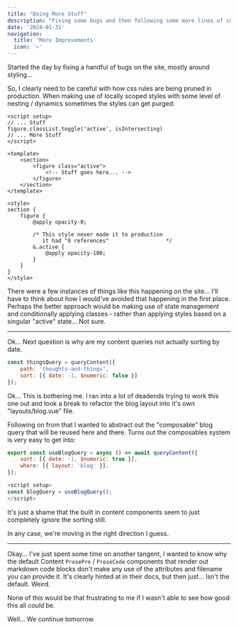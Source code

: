 ```yaml
---
title: "Doing More Stuff"
description: "Fixing some bugs and then following some more lines of interest"
date: '2024-01-31'
navigation:
  title: 'More Improvements'
  icon: '✍️'
---
```


Started the day by fixing a handful of bugs on the site, mostly around styling...

<!--more-->

So, I clearly need to be careful with how css rules are being pruned in production. When making use of locally scoped styles with some level of nesting / dynamics sometimes the styles can get purged:

```vue
<script setup>
// ... Stuff
figure.classList.toggle('active', isIntersecting)
// ... More Stuff
</script>

<template>
    <section>
        <figure class="active">
            <!-- Stuff goes here... -->
        </figure>
    </section>
</template>

<style>
section {
    figure {
        @apply opacity-0;

        /* This style never made it to production
           it had "0 references"                  */
        &.active {
            @apply opacity-100;
        }
    }
}
</style>
```

There were a few instances of things like this happening on the site... I'll have to think about how I would've avoided that happening in the first place. Perhaps the better approach would be making use of state management and conditionally applying classes - rather than applying styles based on a singular "active" state... Not sure.

---

Ok... Next question is why are my content queries not actually sorting by date.

```js
const thingsQuery = queryContent({
    path: 'thoughts-and-things',
    sort: [{ date: -1, $numeric: false }]
});
```

Ok... This is bothering me. I ran into a lot of deadends trying to work this one out and took a break to refactor the blog layout into it's own "layouts/blog.vue" file.

Following on from that I wanted to abstract out the "composable" blog query that will be reused here and there. Turns out the composables system is very easy to get into:

```js {}["composables/useBlogQuery.js"]
export const useBlogQuery = async () => await queryContent({
    sort: [{ date: -1, $numeric: true }],
    where: [{ layout: 'blog' }],
});
```

```js {}["layouts/blog.vue"]
<script setup>
const blogQuery = useBlogQuery();
</script>
```

It's just a shame that the built in content components seem to just completely ignore the sorting still.

In any case, we're moving in the right direction I guess.

---

Okay... I've just spent some time on another tangent, I wanted to know why the default Content `ProsePre` / `ProseCode` components that render out markdown code blocks don't make any use of the attributes and filename you can provide it. It's clearly hinted at in their docs, but then just... Isn't the default. Weird.

None of this would be that frustrating to me if I wasn't able to see how good this all *could* be.

Well... We continue tomorrow.